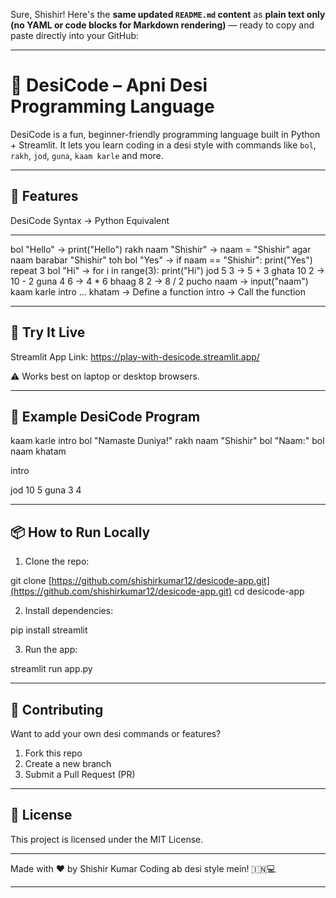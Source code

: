 Sure, Shishir! Here's the **same updated `README.md` content** as **plain text only (no YAML or code blocks for Markdown rendering)** — ready to copy and paste directly into your GitHub:

---

# 🧠 DesiCode – Apni Desi Programming Language

DesiCode is a fun, beginner-friendly programming language built in Python + Streamlit. It lets you learn coding in a desi style with commands like `bol`, `rakh`, `jod`, `guna`, `kaam karle` and more.

---

## 🌟 Features

DesiCode Syntax                                → Python Equivalent

---

bol "Hello"                                     → print("Hello")
rakh naam "Shishir"                             → naam = "Shishir"
agar naam barabar "Shishir" toh bol "Yes"       → if naam == "Shishir": print("Yes")
repeat 3 bol "Hi"                               → for i in range(3): print("Hi")
jod 5 3                                         → 5 + 3
ghata 10 2                                      → 10 - 2
guna 4 6                                        → 4 \* 6
bhaag 8 2                                       → 8 / 2
pucho naam                                      → input("naam")
kaam karle intro ... khatam                    → Define a function
intro                                           → Call the function

---

## 🚀 Try It Live

Streamlit App Link: https://play-with-desicode.streamlit.app/

⚠️ Works best on laptop or desktop browsers.

---

## 🧪 Example DesiCode Program

kaam karle intro
bol "Namaste Duniya!"
rakh naam "Shishir"
bol "Naam:"
bol naam
khatam

intro

jod 10 5
guna 3 4

---

## 📦 How to Run Locally

1. Clone the repo:

git clone [https://github.com/shishirkumar12/desicode-app.git](https://github.com/shishirkumar12/desicode-app.git)
cd desicode-app

2. Install dependencies:

pip install streamlit

3. Run the app:

streamlit run app.py

---

## 🤝 Contributing

Want to add your own desi commands or features?

1. Fork this repo
2. Create a new branch
3. Submit a Pull Request (PR)

---

## 📄 License

This project is licensed under the MIT License.

---

Made with ❤️ by Shishir Kumar
Coding ab desi style mein! 🇮🇳💻

---

